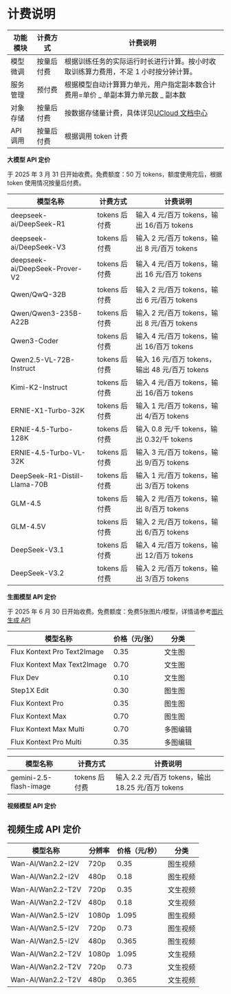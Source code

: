 # **计费说明**

| **功能模块** | **计费方式** | **计费说明**                                                                        |
| ------------ | ------------ | ----------------------------------------------------------------------------------- |
| 模型微调     | 按量后付费   | 根据训练任务的实际运行时长进行计算。按小时收取训练算力费用，不足 1 小时按分钟计算。 |
| 服务管理     | 预付费       | 根据模型自动计算算力单元，用户指定副本数合计费用=单价 _ 单副本算力单元数 _ 副本数   |
| 对象存储     | 按量后付费   | 按数据存储量计费，具体详见[UCloud 文档中心](https://docs.ucloud.cn/ufile/bill/new)  |
| API 调用     | 按量后付费   | 根据调用 token 计费                                                                 |

**大模型 API 定价**

于 2025 年 3 月 31 日开始收费。免费额度：50 万 tokens，额度使用完后，根据 token 使用情况按量后付费。

| **模型名称**                   | **计费方式**  | **计费说明**                                   |
| ------------------------------ | ------------- | ---------------------------------------------- |
| deepseek-ai/DeepSeek-R1        | tokens 后付费 | 输入 4 元/百万 tokens，输出 16/百万 tokens     |
| deepseek-ai/DeepSeek-V3        | tokens 后付费 | 输入 2 元/百万 tokens，输出 8 元/百万 tokens   |
| deepseek-ai/DeepSeek-Prover-V2 | tokens 后付费 | 输入 4 元/百万 tokens，输出 16 元/百万 tokens  |
| Qwen/QwQ-32B                   | tokens 后付费 | 输入 2 元/百万 tokens，输出 6 元/百万 tokens   |
| Qwen/Qwen3-235B-A22B           | tokens 后付费 | 输入 2 元/百万 tokens，输出 8 元/百万 tokens   |
| Qwen3-Coder                    | tokens 后付费 | 输入 4 元/百万 tokens，输出 16/百万 tokens     |
| Qwen2.5-VL-72B-Instruct        | tokens 后付费 | 输入 16 元/百万 tokens，输出 48 元/百万 tokens |
| Kimi-K2-Instruct               | tokens 后付费 | 输入 4 元/百万 tokens，输出 16/百万 tokens     |
| ERNIE-X1-Turbo-32K             | tokens 后付费 | 输入 1 元/百万 tokens，输出 4/百万 tokens      |
| ERNIE-4.5-Turbo-128K           | tokens 后付费 | 输入 0.8 元/千 tokens，输出 0.32/千 tokens     |
| ERNIE-4.5-Turbo-VL-32K         | tokens 后付费 | 输入 3 元/百万 tokens，输出 9/百万 tokens      |
| DeepSeek-R1-Distill-Llama-70B  | tokens 后付费 | 输入 1 元/百万 tokens，输出 3/百万 tokens      |
| GLM-4.5                        | tokens 后付费 | 输入 2 元/百万 tokens，输出 8/百万 tokens      |
| GLM-4.5V                       | tokens 后付费 | 输入 2 元/百万 tokens，输出 6/百万 tokens      |
| DeepSeek-V3.1                  | tokens 后付费 | 输入 4 元/百万 tokens，输出 12/百万 tokens     |
| DeepSeek-V3.2                  | tokens 后付费 | 输入 2 元/百万 tokens，输出 3/百万 tokens     |

**生图模型 API 定价**

于 2025 年 6 月 30 日开始收费。免费额度：免费5张图片/模型，详情请参考[图片生成 API](https://docs.ucloud.cn/modelverse/api_doc/image-generation)

| 模型名称                    | 价格（元/张） | 分类     |
| --------------------------- | ------------- | -------- |
| Flux Kontext Pro Text2Image | 0.35          | 文生图   |
| Flux Kontext Max Text2Image | 0.70          | 文生图   |
| Flux Dev                    | 0.10          | 文生图   |
| Step1X Edit                 | 0.30          | 图生图 |
| Flux Kontext Pro            | 0.35          | 图生图 |
| Flux Kontext Max            | 0.70          | 图生图 |
| Flux Kontext Max Multi      | 0.70          | 多图编辑 |
| Flux Kontext Pro Multi      | 0.35          | 多图编辑 |

| **模型名称**           | **计费方式**  | **计费说明**                                       |
| ---------------------- | ------------- | -------------------------------------------------- |
| gemini-2.5-flash-image | tokens 后付费 | 输入 2.2 元/百万 tokens，输出 18.25 元/百万 tokens |

**视频模型 API 定价**

## 视频生成 API 定价

| 模型名称          | 分辨率 | 价格（元/秒） | 分类     |
| ----------------- | ------ | ------------- | -------- |
| Wan-AI/Wan2.2-I2V | 720p   | 0.35          | 图生视频 |
| Wan-AI/Wan2.2-I2V | 480p   | 0.18          | 图生视频 |
| Wan-AI/Wan2.2-T2V | 720p   | 0.35          | 文生视频 |
| Wan-AI/Wan2.2-T2V | 480p   | 0.18          | 文生视频 |
| Wan-AI/Wan2.5-I2V | 1080p   |1.095          | 图生视频 |
| Wan-AI/Wan2.5-I2V | 720p   | 0.73          | 图生视频 |
| Wan-AI/Wan2.5-I2V | 480p   | 0.365         | 图生视频 |
| Wan-AI/Wan2.2-T2V | 1080p  | 1.095          | 文生视频 |
| Wan-AI/Wan2.2-T2V | 720p   | 0.73          | 文生视频 |
| Wan-AI/Wan2.2-T2V | 480p   | 0.365          | 文生视频 |
